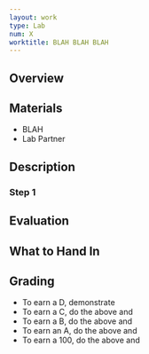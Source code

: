 ```yaml
---
layout: work
type: Lab
num: X
worktitle: BLAH BLAH BLAH
---
```


## Overview

## Materials

* BLAH
* Lab Partner

## Description

### Step 1

## Evaluation

## What to Hand In

## Grading

* To earn a D, demonstrate
* To earn a C, do the above and
* To earn a B, do the above and
* To earn an A, do the above and
* To earn a 100, do the above and
